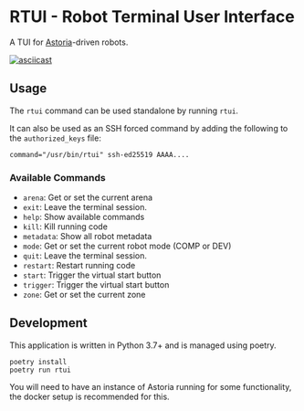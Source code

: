 # RTUI - Robot Terminal User Interface

A TUI for [Astoria](https://github.com/srobo/astoria)-driven robots.

[![asciicast](https://asciinema.org/a/NJoUTaZ0G7VcotlNVgL7iXufR.svg)](https://asciinema.org/a/NJoUTaZ0G7VcotlNVgL7iXufR)

## Usage

The `rtui` command can be used standalone by running `rtui`.

It can also be used as an SSH forced command by adding the following to the `authorized_keys` file:

```
command="/usr/bin/rtui" ssh-ed25519 AAAA....
```

### Available Commands

- `arena`: Get or set the current arena
- `exit`: Leave the terminal session.
- `help`: Show available commands
- `kill`: Kill running code
- `metadata`: Show all robot metadata
- `mode`: Get or set the current robot mode (COMP or DEV)
- `quit`: Leave the terminal session.
- `restart`: Restart running code
- `start`: Trigger the virtual start button
- `trigger`: Trigger the virtual start button
- `zone`: Get or set the current zone


## Development

This application is written in Python 3.7+ and is managed using poetry.

```shell
poetry install
poetry run rtui
```

You will need to have an instance of Astoria running for some functionality, the docker setup is recommended for this.